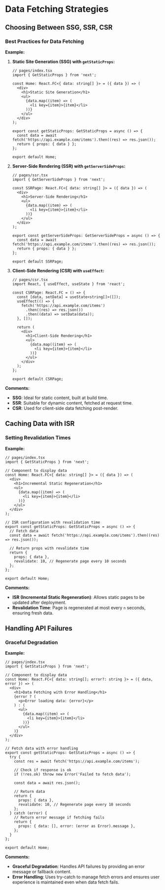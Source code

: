 # Data Fetching Strategies

## Choosing Between SSG, SSR, CSR
### Best Practices for Data Fetching

**Example:**

1. **Static Site Generation (SSG) with `getStaticProps`:**
   ```tsx
   // pages/index.tsx
   import { GetStaticProps } from 'next';
   
   const Home: React.FC<{ data: string[] }> = ({ data }) => (
     <div>
       <h1>Static Site Generation</h1>
       <ul>
         {data.map((item) => (
           <li key={item}>{item}</li>
         ))}
       </ul>
     </div>
   );
   
   export const getStaticProps: GetStaticProps = async () => {
     const data = await fetch('https://api.example.com/items').then((res) => res.json());
     return { props: { data } };
   };
   
   export default Home;
   ```

2. **Server-Side Rendering (SSR) with `getServerSideProps`:**
   ```tsx
   // pages/ssr.tsx
   import { GetServerSideProps } from 'next';
   
   const SSRPage: React.FC<{ data: string[] }> = ({ data }) => (
     <div>
       <h1>Server-Side Rendering</h1>
       <ul>
         {data.map((item) => (
           <li key={item}>{item}</li>
         ))}
       </ul>
     </div>
   );
   
   export const getServerSideProps: GetServerSideProps = async () => {
     const data = await fetch('https://api.example.com/items').then((res) => res.json());
     return { props: { data } };
   };
   
   export default SSRPage;
   ```

3. **Client-Side Rendering (CSR) with `useEffect`:**
   ```tsx
   // pages/csr.tsx
   import React, { useEffect, useState } from 'react';
   
   const CSRPage: React.FC = () => {
     const [data, setData] = useState<string[]>([]);
     useEffect(() => {
       fetch('https://api.example.com/items')
         .then((res) => res.json())
         .then((data) => setData(data));
     }, []);
   
     return (
       <div>
         <h1>Client-Side Rendering</h1>
         <ul>
           {data.map((item) => (
             <li key={item}>{item}</li>
           ))}
         </ul>
       </div>
     );
   };
   
   export default CSRPage;
   ```

**Comments:**
- **SSG**: Ideal for static content, built at build time.
- **SSR**: Suitable for dynamic content, fetched at request time.
- **CSR**: Used for client-side data fetching post-render.



## Caching Data with ISR
### Setting Revalidation Times

**Example:**

```tsx
// pages/index.tsx
import { GetStaticProps } from 'next';

// Component to display data
const Home: React.FC<{ data: string[] }> = ({ data }) => (
  <div>
    <h1>Incremental Static Regeneration</h1>
    <ul>
      {data.map((item) => (
        <li key={item}>{item}</li>
      ))}
    </ul>
  </div>
);

// ISR configuration with revalidation time
export const getStaticProps: GetStaticProps = async () => {
  // Fetch data
  const data = await fetch('https://api.example.com/items').then((res) => res.json());

  // Return props with revalidate time
  return {
    props: { data },
    revalidate: 10, // Regenerate page every 10 seconds
  };
};

export default Home;
```

**Comments:**
- **ISR (Incremental Static Regeneration)**: Allows static pages to be updated after deployment.
- **Revalidation Time**: Page is regenerated at most every `n` seconds, ensuring fresh data.



## Handling API Failures
### Graceful Degradation

**Example:**

```tsx
// pages/index.tsx
import { GetStaticProps } from 'next';

// Component to display data
const Home: React.FC<{ data: string[]; error?: string }> = ({ data, error }) => (
  <div>
    <h1>Data Fetching with Error Handling</h1>
    {error ? (
      <p>Error loading data: {error}</p>
    ) : (
      <ul>
        {data.map((item) => (
          <li key={item}>{item}</li>
        ))}
      </ul>
    )}
  </div>
);

// Fetch data with error handling
export const getStaticProps: GetStaticProps = async () => {
  try {
    const res = await fetch('https://api.example.com/items');
    
    // Check if response is ok
    if (!res.ok) throw new Error('Failed to fetch data');
    
    const data = await res.json();
    
    // Return data
    return {
      props: { data },
      revalidate: 10, // Regenerate page every 10 seconds
    };
  } catch (error) {
    // Return error message if fetching fails
    return {
      props: { data: [], error: (error as Error).message },
    };
  }
};

export default Home;
```

**Comments:**
- **Graceful Degradation**: Handles API failures by providing an error message or fallback content.
- **Error Handling**: Uses try-catch to manage fetch errors and ensures user experience is maintained even when data fetch fails.